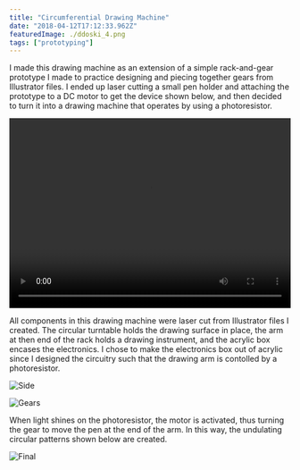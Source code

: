 ```yaml
---
title: "Circumferential Drawing Machine"
date: "2018-04-12T17:12:33.962Z"
featuredImage: ./ddoski_4.png
tags: ["prototyping"]
---
```


I made this drawing machine as an extension of a simple rack-and-gear prototype I made to practice designing and piecing together gears from Illustrator files. I ended up laser cutting a small pen holder and attaching the prototype to a DC motor to get the device shown below, and then decided to turn it into a drawing machine that operates by using a photoresistor.

<video width="100%" height="340px" src="http://adrianababakanian.github.io/partials/images/prototyping/drawing/intro.m4v"></video>

All components in this drawing machine were laser cut from Illustrator files I created. The circular turntable holds the drawing surface in place, the arm at then end of the rack holds a drawing instrument, and the acrylic box encases the electronics. I chose to make the electronics box out of acrylic since I designed the circuitry such that the drawing arm is contolled by a photoresistor.

![Side](/assets/side.png)

![Gears](/assets/gears.png)

When light shines on the photoresistor, the motor is activated, thus turning the gear to move the pen at the end of the arm. In this way, the undulating circular patterns shown below are created.

![Final](/assets/final.png)
